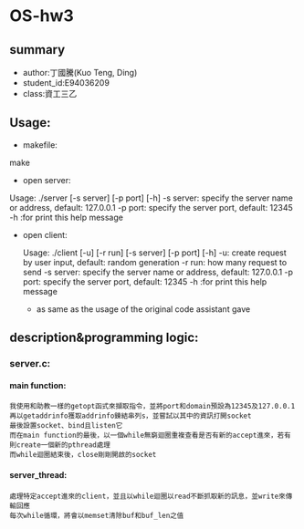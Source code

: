 # OS-hw3
## summary
-  author:丁國騰(Kuo Teng, Ding)
-  student_id:E94036209
-  class:資工三乙

##  Usage:
-  makefile:

  make

-  open server:


  Usage: ./server \[-s server\] \[-p port\] \[-h\]
    -s server: specify the server name or address, default: 127.0.0.1
    -p port: specify the server port, default: 12345
    -h :for print this help message


- open client:

  Usage: ./client \[-u\] \[-r run\] \[-s server\] \[-p port\] \[-h\]
    -u: create request by user input, default: random generation
    -r run: how many request to send
    -s server: specify the server name or address, default: 127.0.0.1
    -p port: specify the server port, default: 12345
    -h :for print this help message
    
    - as same as the usage of the original code assistant gave
    
## description&programming logic:
### server.c:
#### main function:
    我使用和助教一樣的getopt函式來擷取指令，並將port和domain預設為12345及127.0.0.1
    再以getaddrinfo獲取addrinfo鍊結串列s，並嘗試以其中的資訊打開socket
    最後設置socket、bind且listen它
    而在main function的最後，以一個while無窮迴圈重複查看是否有新的accept進來，若有則create一個新的pthread處理
    而while迴圈結束後，close剛剛開啟的socket
    
#### server_thread:
    處理特定accept進來的client，並且以while迴圈以read不斷抓取新的訊息，並write來傳輸回應
    每次while循環，將會以memset清除buf和buf_len之值
